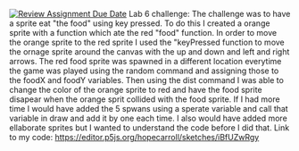 [![Review Assignment Due Date](https://classroom.github.com/assets/deadline-readme-button-8d59dc4de5201274e310e4c54b9627a8934c3b88527886e3b421487c677d23eb.svg)](https://classroom.github.com/a/P4o6z4mW)
Lab 6 challenge: The challenge was to have a sprite eat "the food" using key pressed. To do this I created a orange sprite with a function which 
ate the red "food" function. In order to move the orange sprite to the red sprite I used the "keyPressed function to move the ornage sprite around the canvas with the up and down and left and right arrows. The red food sprite was spawned in a different location everytime the game was played using the random command and assigning those to the foodX and foodY variables. Then using the dist command I was able to change the color of the orange sprite to red and have the food sprite disapear when the orange sprit collided with the food sprite. 
If I had more time I would have added the 5 spwans using a sperate variable and call that variable in draw and add it by one each time. 
I also would have added more ellaborate sprites but I wanted to understand the code before I did that. 
Link to my code: https://editor.p5js.org/hopecarroll/sketches/iBfUZwRgy
